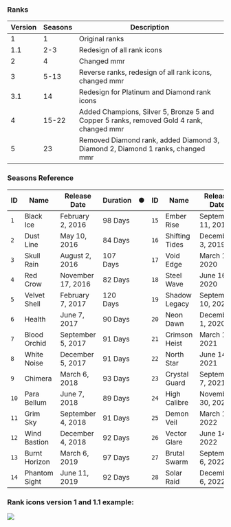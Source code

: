 ### Ranks

| Version | Seasons | Description                                                                             |
|---------|---------|-----------------------------------------------------------------------------------------|
| 1       | 1       | Original ranks                                                                          |
| 1.1     | 2-3     | Redesign of all rank icons                                                              |
| 2       | 4       | Changed mmr                                                                             |
| 3       | 5-13    | Reverse ranks, redesign of all rank icons, changed mmr                                  |
| 3.1     | 14      | Redesign for Platinum and Diamond rank icons                                            |
| 4       | 15-22   | Added Champions, Silver 5, Bronze 5 and Copper 5 ranks, removed Gold 4 rank, changed mmr |
| 5       | 23      | Removed Diamond rank, added Diamond 3, Diamond 2, Diamond 1 ranks, changed mmr          |

### Seasons Reference

<!-- START_SECTION:SEASONS_TABLE -->

| ID   | Name          | Release Date      | Duration | ● | ID   | Name           | Release Date       | Duration |
| ---- | ------------- | ----------------- | -------- | - | ---- | -------------- | ------------------ | -------- |
| `1`  | Black Ice     | February 2, 2016  | 98 Days  |   | `15` | Ember Rise     | September 11, 2019 | 83 Days  |
| `2`  | Dust Line     | May 10, 2016      | 84 Days  |   | `16` | Shifting Tides | December 3, 2019   | 98 Days  |
| `3`  | Skull Rain    | August 2, 2016    | 107 Days |   | `17` | Void Edge      | March 10, 2020     | 98 Days  |
| `4`  | Red Crow      | November 17, 2016 | 82 Days  |   | `18` | Steel Wave     | June 16, 2020      | 86 Days  |
| `5`  | Velvet Shell  | February 7, 2017  | 120 Days |   | `19` | Shadow Legacy  | September 10, 2020 | 82 Days  |
| `6`  | Health        | June 7, 2017      | 90 Days  |   | `20` | Neon Dawn      | December 1, 2020   | 105 Days |
| `7`  | Blood Orchid  | September 5, 2017 | 91 Days  |   | `21` | Crimson Heist  | March 16, 2021     | 90 Days  |
| `8`  | White Noise   | December 5, 2017  | 91 Days  |   | `22` | North Star     | June 14, 2021      | 85 Days  |
| `9`  | Chimera       | March 6, 2018     | 93 Days  |   | `23` | Crystal Guard  | September 7, 2021  | 84 Days  |
| `10` | Para Bellum   | June 7, 2018      | 89 Days  |   | `24` | High Calibre   | November 30, 2021  | 105 Days |
| `11` | Grim Sky      | September 4, 2018 | 91 Days  |   | `25` | Demon Veil     | March 15, 2022     | 91 Days  |
| `12` | Wind Bastion  | December 4, 2018  | 92 Days  |   | `26` | Vector Glare   | June 14, 2022      | 84 Days  |
| `13` | Burnt Horizon | March 6, 2019     | 97 Days  |   | `27` | Brutal Swarm   | September 6, 2022  | 91 Days  |
| `14` | Phantom Sight | June 11, 2019     | 92 Days  |   | `28` | Solar Raid     | December 6, 2022   | 91 Days  |

<!-- END_SECTION:SEASONS_TABLE -->

### Rank icons version 1 and 1.1 example:
![](https://i.imgur.com/Han0cNm.jpg)

<!-- ### Rank icons version 2 -->
<!-- ### Rank icons version 3 -->
<!-- ### Rank icons version 3.1 -->
<!-- ### Rank icons version 4 -->
<!-- ### Rank icons version 5 -->
<!-- ![](https://i.imgur.com/RUFGKlg.png) -->
<!-- ![](https://i.imgur.com/96fSFXO.png) -->
